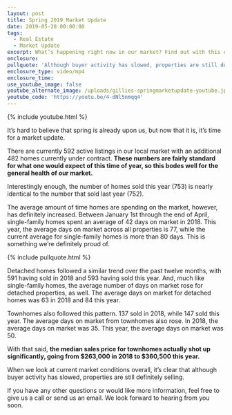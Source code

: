 ```yaml
---
layout: post
title: Spring 2019 Market Update
date: 2019-05-28 00:00:00
tags:
  - Real Estate
  - Market Update
excerpt: What’s happening right now in our market? Find out with this quick update.
enclosure:
pullquote: 'Although buyer activity has slowed, properties are still definitely selling.'
enclosure_type: video/mp4
enclosure_time:
use_youtube_image: false
youtube_alternate_image: /uploads/gillies-springmarketupdate-youtube.jpg
youtube_code: 'https://youtu.be/4-dNl5nmqq4'
---
```


{% include youtube.html %}

It’s hard to believe that spring is already upon us, but now that it is, it’s time for a market update.

There are currently 592 active listings in our local market with an additional 482 homes currently under contract. **These numbers are fairly standard for what one would expect of this time of year, so this bodes well for the general health of our market.&nbsp;**

Interestingly enough, the number of homes sold this year (753) is nearly identical to the number that sold last year (752).&nbsp;

The average amount of time homes are spending on the market, however, has definitely increased. Between January 1st through the end of April, single-family homes spent an average of 42 days on market in 2018. This year, the average days on market across all properties is 77, while the current average for single-family homes is more than 80 days. This is something we’re definitely proud of.

{% include pullquote.html %}

Detached homes followed a similar trend over the past twelve months, with 591 having sold in 2018 and 593 having sold this year. And, much like single-family homes, the average number of days on market rose for detached properties, as well. The average days on market for detached homes was 63 in 2018 and 84 this year.&nbsp;

Townhomes also followed this pattern. 137 sold in 2018, while 147 sold this year. The average days on market from townhomes also rose. In 2018, the average days on market was 35. This year, the average days on market was 50.

With that said, **the median sales price for townhomes actually shot up significantly, going from $263,000 in 2018 to $360,500 this year.**&nbsp;

When we look at current market conditions overall, it’s clear that although buyer activity has slowed, properties are still definitely selling.&nbsp;

If you have any other questions or would like more information, feel free to give us a call or send us an email. We look forward to hearing from you soon.<br>&nbsp;